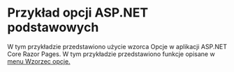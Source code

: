 # <a name="aspnet-core-options-sample"></a>Przykład opcji ASP.NET podstawowych

W tym przykładzie przedstawiono użycie wzorca Opcje w aplikacji ASP.NET Core Razor Pages. W tym przykładzie przedstawiono funkcje opisane w [menu Wzorzec opcje.](https://docs.microsoft.com/aspnet/core/fundamentals/configuration/options)
